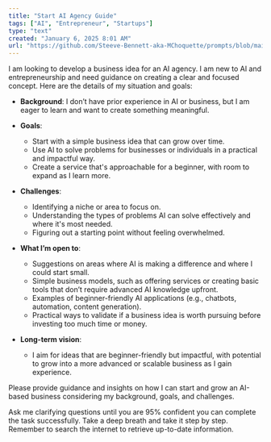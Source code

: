 ```yaml
---
title: "Start AI Agency Guide"
tags: ["AI", "Entrepreneur", "Startups"]
type: "text"
created: "January 6, 2025 8:01 AM"
url: "https://github.com/Steeve-Bennett-aka-MChoquette/prompts/blob/main/start_ai_agency_guide.md"
---
```


I am looking to develop a business idea for an AI agency. I am new to AI and entrepreneurship and need guidance on creating a clear and focused concept. Here are the details of my situation and goals:

- **Background**: I don’t have prior experience in AI or business, but I am eager to learn and want to create something meaningful.
  
- **Goals**:
  - Start with a simple business idea that can grow over time.
  - Use AI to solve problems for businesses or individuals in a practical and impactful way.
  - Create a service that's approachable for a beginner, with room to expand as I learn more.

- **Challenges**:
  - Identifying a niche or area to focus on.
  - Understanding the types of problems AI can solve effectively and where it's most needed.
  - Figuring out a starting point without feeling overwhelmed.

- **What I’m open to**:
  - Suggestions on areas where AI is making a difference and where I could start small.
  - Simple business models, such as offering services or creating basic tools that don’t require advanced AI knowledge upfront.
  - Examples of beginner-friendly AI applications (e.g., chatbots, automation, content generation).
  - Practical ways to validate if a business idea is worth pursuing before investing too much time or money.

- **Long-term vision**:
  - I aim for ideas that are beginner-friendly but impactful, with potential to grow into a more advanced or scalable business as I gain experience.

Please provide guidance and insights on how I can start and grow an AI-based business considering my background, goals, and challenges.

Ask me clarifying questions until you are 95% confident you can complete the task successfully. Take a deep breath and take it step by step. Remember to search the internet to retrieve up-to-date information.
